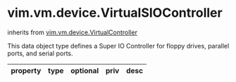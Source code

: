 vim.vm.device.VirtualSIOController
==================================
inherits from [vim.vm.device.VirtualController](docs/vim.vm.device.VirtualController.md)


This data object type defines a   Super IO Controller for floppy drives, parallel ports,   and serial ports.

| property | type | optional | priv | desc |
|:---------|:-----|:---------|:-----|:-----|


